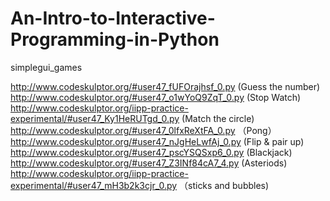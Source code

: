# An-Intro-to-Interactive-Programming-in-Python

simplegui_games

http://www.codeskulptor.org/#user47_fUFOrajhsf_0.py (Guess the number)
http://www.codeskulptor.org/#user47_o1wYoQ9ZqT_0.py (Stop Watch)
http://www.codeskulptor.org/iipp-practice-experimental/#user47_Ky1HeRUTgd_0.py (Match the circle)
http://www.codeskulptor.org/#user47_0lfxReXtFA_0.py （Pong）
http://www.codeskulptor.org/#user47_nJgHeLwfAj_0.py (Flip & pair up)
http://www.codeskulptor.org/#user47_pscYSQSxp6_0.py (Blackjack)
http://www.codeskulptor.org/#user47_Z3INf84cA7_4.py (Asteriods)
http://www.codeskulptor.org/iipp-practice-experimental/#user47_mH3b2k3cjr_0.py （sticks and bubbles)
